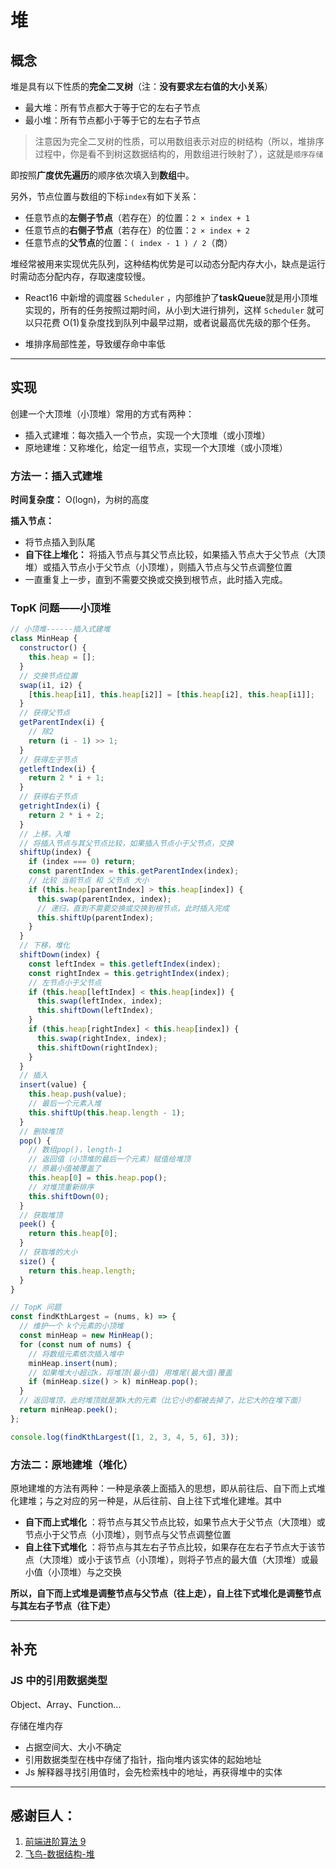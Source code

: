 # 堆

## 概念

堆是具有以下性质的**完全二叉树**（注：**没有要求左右值的大小关系**）

- 最大堆：所有节点都大于等于它的左右子节点
- 最小堆：所有节点都小于等于它的左右子节点

> 注意因为完全二叉树的性质，可以用数组表示对应的树结构（所以，堆排序过程中，你是看不到树这数据结构的，用数组进行映射了），这就是`顺序存储`

即按照**广度优先遍历**的顺序依次填入到**数组**中。

另外，节点位置与数组的下标`index`有如下关系：

- 任意节点的**左侧子节点**（若存在）的位置：`2 × index + 1`
- 任意节点的**右侧子节点**（若存在）的位置：`2 × index + 2`
- 任意节点的**父节点**的位置：`( index - 1 ) / 2`（商）

堆经常被用来实现优先队列，这种结构优势是可以动态分配内存大小，缺点是运行时需动态分配内存，存取速度较慢。

- React16 中新增的调度器 `Scheduler` ，内部维护了**taskQueue**就是用小顶堆实现的，所有的任务按照过期时间，从小到大进行排列，这样 `Scheduler` 就可以只花费 O(1)复杂度找到队列中最早过期，或者说最高优先级的那个任务。

- 堆排序局部性差，导致缓存命中率低

---

## 实现

创建一个大顶堆（小顶堆）常用的方式有两种：

- 插入式建堆：每次插入一个节点，实现一个大顶堆（或小顶堆）
- 原地建堆：又称堆化，给定一组节点，实现一个大顶堆（或小顶堆）

### 方法一：插入式建堆

**时间复杂度：** O(logn)，为树的高度

**插入节点：**

- 将节点插入到队尾
- **自下往上堆化：** 将插入节点与其父节点比较，如果插入节点大于父节点（大顶堆）或插入节点小于父节点（小顶堆），则插入节点与父节点调整位置
- 一直重复上一步，直到不需要交换或交换到根节点，此时插入完成。

### TopK 问题——小顶堆

```js
// 小顶堆------插入式建堆
class MinHeap {
  constructor() {
    this.heap = [];
  }
  // 交换节点位置
  swap(i1, i2) {
    [this.heap[i1], this.heap[i2]] = [this.heap[i2], this.heap[i1]];
  }
  // 获得父节点
  getParentIndex(i) {
    // 除2
    return (i - 1) >> 1;
  }
  // 获得左子节点
  getleftIndex(i) {
    return 2 * i + 1;
  }
  // 获得右子节点
  getrightIndex(i) {
    return 2 * i + 2;
  }
  // 上移，入堆
  // 将插入节点与其父节点比较，如果插入节点小于父节点，交换
  shiftUp(index) {
    if (index === 0) return;
    const parentIndex = this.getParentIndex(index);
    // 比较 当前节点 和 父节点 大小
    if (this.heap[parentIndex] > this.heap[index]) {
      this.swap(parentIndex, index);
      // 递归，直到不需要交换或交换到根节点，此时插入完成
      this.shiftUp(parentIndex);
    }
  }
  // 下移，堆化
  shiftDown(index) {
    const leftIndex = this.getleftIndex(index);
    const rightIndex = this.getrightIndex(index);
    // 左节点小于父节点
    if (this.heap[leftIndex] < this.heap[index]) {
      this.swap(leftIndex, index);
      this.shiftDown(leftIndex);
    }
    if (this.heap[rightIndex] < this.heap[index]) {
      this.swap(rightIndex, index);
      this.shiftDown(rightIndex);
    }
  }
  // 插入
  insert(value) {
    this.heap.push(value);
    // 最后一个元素入堆
    this.shiftUp(this.heap.length - 1);
  }
  // 删除堆顶
  pop() {
    // 数组pop()，length-1
    // 返回值（小顶堆的最后一个元素）赋值给堆顶
    // 原最小值被覆盖了
    this.heap[0] = this.heap.pop();
    // 对堆顶重新排序
    this.shiftDown(0);
  }
  // 获取堆顶
  peek() {
    return this.heap[0];
  }
  // 获取堆的大小
  size() {
    return this.heap.length;
  }
}

// TopK 问题
const findKthLargest = (nums, k) => {
  // 维护一个 k个元素的小顶堆
  const minHeap = new MinHeap();
  for (const num of nums) {
    // 将数组元素依次插入堆中
    minHeap.insert(num);
    // 如果堆大小超过k，将堆顶(最小值) 用堆尾(最大值)覆盖
    if (minHeap.size() > k) minHeap.pop();
  }
  // 返回堆顶，此时堆顶就是第k大的元素（比它小的都被去掉了，比它大的在堆下面）
  return minHeap.peek();
};

console.log(findKthLargest([1, 2, 3, 4, 5, 6], 3));
```

### 方法二：原地建堆（堆化）

原地建堆的方法有两种：一种是承袭上面插入的思想，即从前往后、自下而上式堆化建堆；与之对应的另一种是，从后往前、自上往下式堆化建堆。其中

- **自下而上式堆化** ：将节点与其父节点比较，如果节点大于父节点（大顶堆）或节点小于父节点（小顶堆），则节点与父节点调整位置
- **自上往下式堆化** ：将节点与其左右子节点比较，如果存在左右子节点大于该节点（大顶堆）或小于该节点（小顶堆），则将子节点的最大值（大顶堆）或最小值（小顶堆）与之交换

**所以，自下而上式堆是调整节点与父节点（往上走），自上往下式堆化是调整节点与其左右子节点（往下走）**

---

## 补充

### JS 中的引用数据类型

Object、Array、Function...

存储在堆内存

- 占据空间大、大小不确定
- 引用数据类型在栈中存储了指针，指向堆内该实体的起始地址
- Js 解释器寻找引用值时，会先检索栈中的地址，再获得堆中的实体

---

## 感谢巨人：

1. [前端进阶算法 9](https://juejin.cn/post/6844904179278823437)
2. [飞鸟-数据结构-堆](https://lzxjack.top/post?title=heap)
